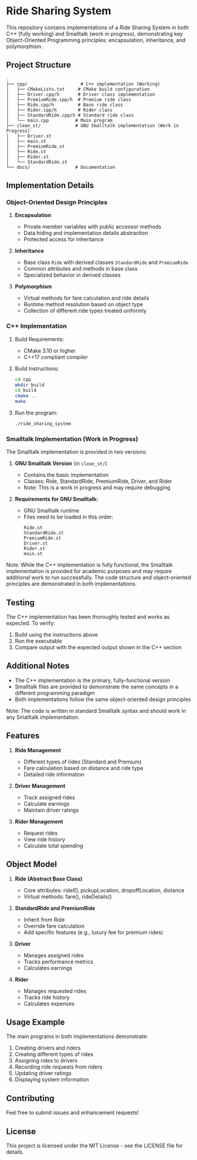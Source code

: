 # Ride Sharing System

This repository contains implementations of a Ride Sharing System in both C++ (fully working) and Smalltalk (work in progress), demonstrating key Object-Oriented Programming principles: encapsulation, inheritance, and polymorphism.

## Project Structure

```
.
├── cpp/                    # C++ implementation (Working)
│   ├── CMakeLists.txt     # CMake build configuration
│   ├── Driver.cpp/h       # Driver class implementation
│   ├── PremiumRide.cpp/h  # Premium ride class
│   ├── Ride.cpp/h         # Base ride class
│   ├── Rider.cpp/h        # Rider class
│   ├── StandardRide.cpp/h # Standard ride class
│   └── main.cpp          # Main program
├── clean_st/             # GNU Smalltalk implementation (Work in Progress)
│   ├── Driver.st
│   ├── main.st
│   ├── PremiumRide.st
│   ├── Ride.st
│   ├── Rider.st
│   └── StandardRide.st
└── docs/                 # Documentation
```

## Implementation Details

### Object-Oriented Design Principles

1. **Encapsulation**
   - Private member variables with public accessor methods
   - Data hiding and implementation details abstraction
   - Protected access for inheritance

2. **Inheritance**
   - Base class `Ride` with derived classes `StandardRide` and `PremiumRide`
   - Common attributes and methods in base class
   - Specialized behavior in derived classes

3. **Polymorphism**
   - Virtual methods for fare calculation and ride details
   - Runtime method resolution based on object type
   - Collection of different ride types treated uniformly

### C++ Implementation

1. Build Requirements:
   - CMake 3.10 or higher
   - C++17 compliant compiler

2. Build Instructions:
   ```bash
   cd cpp
   mkdir build
   cd build
   cmake ..
   make
   ```

3. Run the program:
   ```bash
   ./ride_sharing_system
   ```

### Smalltalk Implementation (Work in Progress)

The Smalltalk implementation is provided in two versions:

1. **GNU Smalltalk Version** (in `clean_st/`)
   - Contains the basic implementation
   - Classes: Ride, StandardRide, PremiumRide, Driver, and Rider
   - Note: This is a work in progress and may require debugging

2. **Requirements for GNU Smalltalk:**
   - GNU Smalltalk runtime
   - Files need to be loaded in this order:
     ```
     Ride.st
     StandardRide.st
     PremiumRide.st
     Driver.st
     Rider.st
     main.st
     ```

Note: While the C++ implementation is fully functional, the Smalltalk implementation is provided for academic purposes and may require additional work to run successfully. The code structure and object-oriented principles are demonstrated in both implementations.

## Testing

The C++ implementation has been thoroughly tested and works as expected. To verify:
1. Build using the instructions above
2. Run the executable
3. Compare output with the expected output shown in the C++ section

## Additional Notes

- The C++ implementation is the primary, fully-functional version
- Smalltalk files are provided to demonstrate the same concepts in a different programming paradigm
- Both implementations follow the same object-oriented design principles

Note: The code is written in standard Smalltalk syntax and should work in any Smalltalk implementation.

## Features

1. **Ride Management**
   - Different types of rides (Standard and Premium)
   - Fare calculation based on distance and ride type
   - Detailed ride information

2. **Driver Management**
   - Track assigned rides
   - Calculate earnings
   - Maintain driver ratings

3. **Rider Management**
   - Request rides
   - View ride history
   - Calculate total spending

## Object Model

1. **Ride (Abstract Base Class)**
   - Core attributes: rideID, pickupLocation, dropoffLocation, distance
   - Virtual methods: fare(), rideDetails()

2. **StandardRide and PremiumRide**
   - Inherit from Ride
   - Override fare calculation
   - Add specific features (e.g., luxury fee for premium rides)

3. **Driver**
   - Manages assigned rides
   - Tracks performance metrics
   - Calculates earnings

4. **Rider**
   - Manages requested rides
   - Tracks ride history
   - Calculates expenses

## Usage Example

The main programs in both implementations demonstrate:
1. Creating drivers and riders
2. Creating different types of rides
3. Assigning rides to drivers
4. Recording ride requests from riders
5. Updating driver ratings
6. Displaying system information

## Contributing

Feel free to submit issues and enhancement requests!

## License

This project is licensed under the MIT License - see the LICENSE file for details.